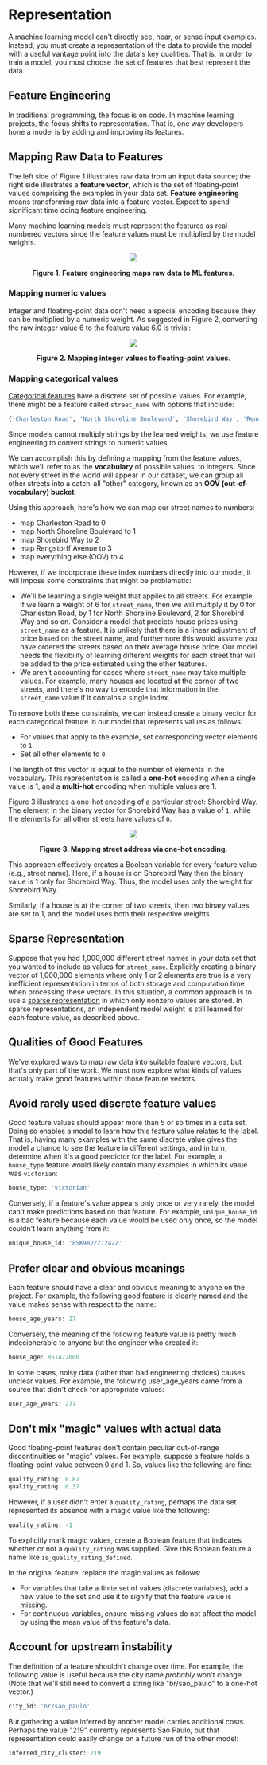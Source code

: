 # Representation

A machine learning model can't directly see, hear, or sense input examples. Instead, you must create a representation of the data to provide the model with a useful vantage point into the data's key qualities. That is, in order to train a model, you must choose the set of features that best represent the data.

## Feature Engineering

In traditional programming, the focus is on code. In machine learning projects, the focus shifts to representation. That is, one way developers hone a model is by adding and improving its features.

## Mapping Raw Data to Features

The left side of Figure 1 illustrates raw data from an input data source; the right side illustrates a __feature vector__, which is the set of floating-point values comprising the examples in your data set. __Feature engineering__ means transforming raw data into a feature vector. Expect to spend significant time doing feature engineering.

Many machine learning models must represent the features as real-numbered vectors since the feature values must be multiplied by the model weights.

<div align='center'>
  <img src='https://developers.google.com/static/machine-learning/crash-course/images/RawDataToFeatureVector.svg' />

  <strong>Figure 1. Feature engineering maps raw data to ML features.</strong>
</div>

### Mapping numeric values

Integer and floating-point data don't need a special encoding because they can be multiplied by a numeric weight. As suggested in Figure 2, converting the raw integer value 6 to the feature value 6.0 is trivial:

<div align='center'>
  <img src='https://developers.google.com/static/machine-learning/crash-course/images/FloatingPointFeatures.svg' />

  <strong>Figure 2. Mapping integer values to floating-point values.</strong>
</div>

### Mapping categorical values

[Categorical features](https://developers.google.com/machine-learning/glossary#categorical_data) have a discrete set of possible values. For example, there might be a feature called `street_name` with options that include:

```python
{'Charleston Road', 'North Shoreline Boulevard', 'Shorebird Way', 'Rengstorff Avenue'}
```

Since models cannot multiply strings by the learned weights, we use feature engineering to convert strings to numeric values.

We can accomplish this by defining a mapping from the feature values, which we'll refer to as the __vocabulary__ of possible values, to integers. Since not every street in the world will appear in our dataset, we can group all other streets into a catch-all "other" category, known as an __OOV (out-of-vocabulary) bucket__.

Using this approach, here's how we can map our street names to numbers:

* map Charleston Road to 0
* map North Shoreline Boulevard to 1
* map Shorebird Way to 2
* map Rengstorff Avenue to 3
* map everything else (OOV) to 4

However, if we incorporate these index numbers directly into our model, it will impose some constraints that might be problematic:

* We'll be learning a single weight that applies to all streets. For example, if we learn a weight of 6 for `street_name`, then we will multiply it by 0 for Charleston Road, by 1 for North Shoreline Boulevard, 2 for Shorebird Way and so on. Consider a model that predicts house prices using `street_name` as a feature. It is unlikely that there is a linear adjustment of price based on the street name, and furthermore this would assume you have ordered the streets based on their average house price. Our model needs the flexibility of learning different weights for each street that will be added to the price estimated using the other features.
* We aren't accounting for cases where `street_name` may take multiple values. For example, many houses are located at the corner of two streets, and there's no way to encode that information in the `street_name` value if it contains a single index.

To remove both these constraints, we can instead create a binary vector for each categorical feature in our model that represents values as follows:

* For values that apply to the example, set corresponding vector elements to `1`.
* Set all other elements to `0`.

The length of this vector is equal to the number of elements in the vocabulary. This representation is called a __one-hot__ encoding when a single value is 1, and a __multi-hot__ encoding when multiple values are 1.

Figure 3 illustrates a one-hot encoding of a particular street: Shorebird Way. The element in the binary vector for Shorebird Way has a value of `1`, while the elements for all other streets have values of `0`.

<div align='center'>
  <img src='https://developers.google.com/static/machine-learning/crash-course/images/OneHotEncoding.svg' />

  <strong>Figure 3. Mapping street address via one-hot encoding.</strong>
</div>

This approach effectively creates a Boolean variable for every feature value (e.g., street name). Here, if a house is on Shorebird Way then the binary value is 1 only for Shorebird Way. Thus, the model uses only the weight for Shorebird Way.

Similarly, if a house is at the corner of two streets, then two binary values are set to 1, and the model uses both their respective weights.

## Sparse Representation

Suppose that you had 1,000,000 different street names in your data set that you wanted to include as values for `street_name`. Explicitly creating a binary vector of 1,000,000 elements where only 1 or 2 elements are true is a very inefficient representation in terms of both storage and computation time when processing these vectors. In this situation, a common approach is to use a [sparse representation](https://developers.google.com/machine-learning/glossary#sparse_representation) in which only nonzero values are stored. In sparse representations, an independent model weight is still learned for each feature value, as described above.

## Qualities of Good Features

We've explored ways to map raw data into suitable feature vectors, but that's only part of the work. We must now explore what kinds of values actually make good features within those feature vectors.

## Avoid rarely used discrete feature values

Good feature values should appear more than 5 or so times in a data set. Doing so enables a model to learn how this feature value relates to the label. That is, having many examples with the same discrete value gives the model a chance to see the feature in different settings, and in turn, determine when it's a good predictor for the label. For example, a `house_type` feature would likely contain many examples in which its value was `victorian`:

```python
house_type: 'victorian'
```

Conversely, if a feature's value appears only once or very rarely, the model can't make predictions based on that feature. For example, `unique_house_id` is a bad feature because each value would be used only once, so the model couldn't learn anything from it:

```python
unique_house_id: '8SK982ZZ1242Z'
```

## Prefer clear and obvious meanings

Each feature should have a clear and obvious meaning to anyone on the project. For example, the following good feature is clearly named and the value makes sense with respect to the name:

```python
house_age_years: 27
```

Conversely, the meaning of the following feature value is pretty much indecipherable to anyone but the engineer who created it:

```python
house_age: 851472000
```

In some cases, noisy data (rather than bad engineering choices) causes unclear values. For example, the following user_age_years came from a source that didn't check for appropriate values:

```python
user_age_years: 277
```

## Don't mix "magic" values with actual data

Good floating-point features don't contain peculiar out-of-range discontinuities or "magic" values. For example, suppose a feature holds a floating-point value between 0 and 1. So, values like the following are fine:

```python
quality_rating: 0.82
quality_rating: 0.37
```

However, if a user didn't enter a `quality_rating`, perhaps the data set represented its absence with a magic value like the following:

```python
quality_rating: -1
```

To explicitly mark magic values, create a Boolean feature that indicates whether or not a `quality_rating` was supplied. Give this Boolean feature a name like `is_quality_rating_defined`.

In the original feature, replace the magic values as follows:

* For variables that take a finite set of values (discrete variables), add a new value to the set and use it to signify that the feature value is missing.
* For continuous variables, ensure missing values do not affect the model by using the mean value of the feature's data.

## Account for upstream instability

The definition of a feature shouldn't change over time. For example, the following value is useful because the city name _probably_ won't change. (Note that we'll still need to convert a string like "br/sao_paulo" to a one-hot vector.)

```python
city_id: 'br/sao_paulo'
```

But gathering a value inferred by another model carries additional costs. Perhaps the value "219" currently represents Sao Paulo, but that representation could easily change on a future run of the other model:

```python
inferred_city_cluster: 219
```